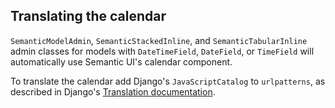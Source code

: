 Translating the calendar
-----

`SemanticModelAdmin`, `SemanticStackedInline`, and `SemanticTabularInline` admin classes for models with `DateTimeField`, `DateField`, or `TimeField` will automatically use Semantic UI's calendar component. 

To translate the calendar add Django's `JavaScriptCatalog` to `urlpatterns`, as described in Django's [Translation documentation](https://docs.djangoproject.com/en/4.0/topics/i18n/translation/#module-django.views.i18n).
